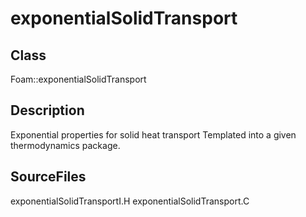# exponentialSolidTransport 
## Class
Foam::exponentialSolidTransport

## Description
Exponential properties for solid heat transport
Templated into a given thermodynamics package.

## SourceFiles
exponentialSolidTransportI.H
exponentialSolidTransport.C

